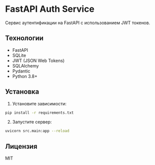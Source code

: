 # FastAPI Auth Service

Сервис аутентификации на FastAPI с использованием JWT токенов.

## Технологии

- FastAPI
- SQLite
- JWT (JSON Web Tokens)
- SQLAlchemy
- Pydantic
- Python 3.8+

## Установка


1. Установите зависимости:
```bash
pip install -r requirements.txt
```

2. Запустите сервер:
```bash
uvicorn src.main:app --reload
```

## Лицензия

MIT 